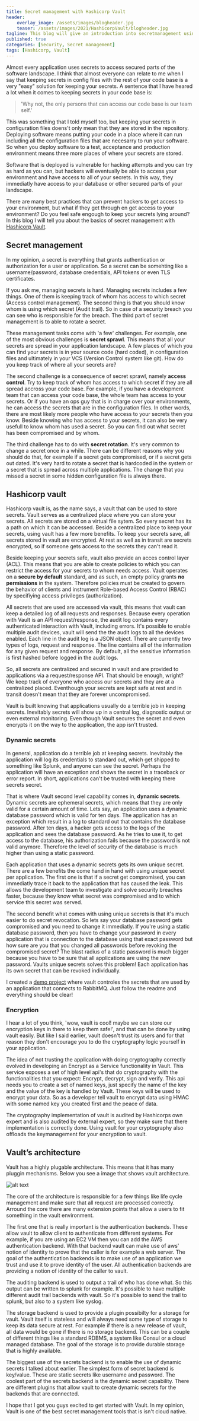 ```yaml
---
title: Secret management with Hashicorp Vault
header:    
    overlay_image: /assets/images/blogheader.jpg
    teaser: /assets/images/2021/HashicorpVault/blogheader.jpg
tagline: This blog will give an introduction into secretmanagement using Hashicorp Vault
published: true
categories: [Security, Secret management]
tags: [Hashicorp, Vault]
---
```


Almost every application uses secrets to access secured parts of the software landscape. I think that almost everyone can relate to me when I say that keeping secrets in config files with the rest of your code base is a very "easy" solution for keeping your secrets. A sentence that I have heared a lot when it comes to keeping secrets in your code base is:

> 'Why not, the only persons that can access our code base is our team self.'

This was something that I told myself too, but keeping your secrets in configuration files doens't only mean that they are stored in the repository. Deploying software means putting your code in a place where it can run including all the configuration files that are necesarry to run your software. So when you deploy software to a test, acceptance and production environment means three more places of where your secrets are stored.

Software that is deployed is vulnerable for hacking attempts and you can try as hard as you can, but hackers will eventually be able to access your environment and have access to all of your secrets. In this way, they immediatly have access to your database or other secured parts of your landscape.

There are many best practices that can prevent hackers to get access to your environment, but what if they get through en get access to your environment? Do you feel safe engough to keep your secrets lying around? In this blog I will tell you about the basics of secret management with [Hashicorp Vault](https://www.vaultproject.io/).

## Secret management

In my opinion, a secret is everything that grants authentication or authorization for a user or application. So a secret can be somehting like a username/password, database credentials, API tokens or even TLS certificates.

If you ask me, managing secrets is hard. Managing secrets includes a few things. One of them is keeping track of whom has access to which secret (Access control management). The second thing is that you should know whom is using which secret (Audit trail). So in case of a security breach you can see who is responsible for the breach. The third part of secret management is to able to rotate a secret.

These management tasks come with 'a few' challenges. For example, one of the most obvious challenges is __secret sprawl__. This means that all your secrets are spread in your application landscape. A few places of which you can find your secrets is in your source code (hard coded), in configuration files and ultimately in your VCS (Version Control system like git). How do you keep track of where all your secrets are?

The second challenge is a consequence of secret sprawl, namely __access control__. Try to keep track of whom has access to which secret if they are all spread accross your code base. For example, if you have a development team that can access your code base, the whole team has access to your secrets. Or if you have an ops guy that is in charge over your environments, he can access the secrets that are in the configuration files. In other words, there are most likely more people who have access to your secrets then you know. Beside knowing who has access to your secrets, it can also be very usefull to know whom has used a secret. So you can find out what secret has been compromised and by whom. 

The third challenge has to do with __secret rotation__. It's very common to change a secret once in a while. There can be different reasons why you should do that, for example if a secret gets compromised, or if a secret gets out dated. It's very hard to rotate a secret that is hardcoded in the system or a secret that is spread across multiple applications. The change that you missed a secret in some hidden configuration file is always there.

## Hashicorp vault 

Hashicorp vault is, as the name says, a vault that can be used to store secrets. Vault serves as a centralized place where you can store your secrets. All secrets are stored on a virtual file sytem. So every secret has its a path on which it can be accessed. Beside a centralized place to keep your secrets, using vault has a few more benefits. To keep your secrets save, all secrets stored in vault are encrypted. At rest as well as in transit are secrets encrypted, so if someone gets access to the secrets they can't read it.

Beside keeping your secrets safe, vault also provide an acces control layer (ACL). This means that you are able to create policies to which you can restrict the access for your secrets to whom needs access. Vault operates on a __secure by default__ standard, and as such, an empty policy grants __no permissions__ in the system. Therefore policies must be created to govern the behavior of clients and instrument Role-based Access Control (RBAC) by specifiying access privileges (authorization).

All secrets that are used are accessed via vault, this means that vault can keep a detailed log of all requests and responses. Because every operation with Vault is an API request/response, the audit log contains every authenticated interaction with Vault, including errors. It's possible to enable multiple audit devices, vault will send the the audit logs to all the devices enabled. Each line in the audit log is a JSON object. There are currently two types of logs, request and response. The line contains all of the information for any given request and response. By default, all the sensitive information is first hashed before logged in the audit logs.

So, all secrets are centralized and secured in vault and are provided to applications via a request/response API. That should be enough, wright? We keep track of everyone who access our secrets and they are at a centralized placed. Eventhough your secrets are kept safe at rest and in transit doesn't mean that they are forever uncompromised.

Vault is built knowing that applications usually do a terrible job in keeping secrets. Inevitably secrets will show up in a central log, diagnostic output or even external monitoring. Even though Vault secures the secret and even encrypts it on the way to the application, the app isn't trusted.

### Dynamic secrets

In general, application do a terrible job at keeping secrets. Inevitably the application will log its credentials to standard out, which get shipped to something like Splunk, and anyone can see the secret. Perhaps the application will have an exception and shows the secret in a traceback or error report. In short, applications can't be trusted with keeping there secrets secret.

That is where Vault second level capability comes in, __dynamic secrets__. Dynamic secrets are ephemeral secrets, which means that they are only valid for a certain amount of time. Lets say, an application uses a dynamic database password which is valid for ten days. The application has an exception which result in a log to standard out that contains the database password. After ten days, a hacker gets access to the logs of the application and sees the database password. As he tries to use it, to get access to the database, his authorization fails because the password is not valid anymore. Therefore the level of security of the database is much higher than using a static password. 

Each application that uses a dynamic secrets gets its own unique secret. There are a few benefits the come hand in hand with using unique secret per application. The first one is that if a secret get compromised, you can immediatly trace it back to the application that has caused the leak. This allows the development team to investigate and solve security breaches faster, because they know what secret was compromised and to which service this secret was served.

The second benefit what comes with using unique secrets is that it's much easier to do secret revocation. So lets say your database password gets compromised and you need to change it immediatly. If you're using a static database password, then you have to change your password in every application that is connection to the database using that exact password but how sure are you that you changed all passwords before revoking the compromised secret? The blast radius of a static password is much bigger because you have to be sure that all applications are using the new password. Vaults unique secrets solves this problem! Each application has its own secret that can be revoked individually. 

I created a [demo project](https://github.com/tom171296/SecretManagement-Vault) where vault controles the secrets that are used by an application that connects to RabbitMQ. Just follow the readme and everything should be clear!

### Encryption

I hear a lot of you think, 'wow, vault is cool! maybe we can store our encryption keys in there to keep them safe!', and that can be done by using vault easily. But like I said earlier, vault doesn't trust its users and for that reason they don't encourage you to do the cryptography logic yourself in your application. 

The idea of not trusting the application with doing cryptography correctly evolved in developing an Encrypt as a Service functionality in Vault. This service exposes a set of high level api's that do cryptography with the functionalities that you expect: Encrypt, decrypt, sign and verify. This api needs you to create a set of named keys, just specify the name of the key and the value of the key is handled by Vault. These keys will be used to encrypt your data. So as a developer tell vault to encrypt data using HMAC with some named key you created first and the peace of data.

The cryptography implementation of vault is audited by Hashicorps own expert and is also audited by external expert, so they make sure that there implementation is correctly done. Using vault for your cryptography also offloads the keymanagement for your encryption to vault.

## Vault’s architecture

Vault has a highly plugable architecture. This means that it has many pluggin mechanisms. Below you see a image that shows vault architecture.

![alt text](../../assets/images/2021/HashicorpVault/architecture.png "Vault architecture")

The core of the architecture is responsible for a few things like life cycle management and make sure that all request are processed correctly. Arround the core there are many extension points that allow a users to fit something in the vault environment.

The first one that is really important is the authentication backends. These allow vault to allow client to authenticate from different systems. For example, if you are using an EC2 VM then you can add the AWS authentication backend. With that backend vault can make use of aws' notion of identity to prove that the caller is for example a web server. The goal of the authentication backends is to make use of an application we trust and use it to prove identity of the user. All authentication backends are providing a notion of identity of the caller to vault. 

The auditing backend is used to output a trail of who has done what. So this output can be written to splunk for example. It's possible to have multiple different audit trail backends with vault. So it's possible to send the trail to splunk, but also to a system like syslog.

The storage backend is used to provide a plugin possibilty for a storage for vault. Vault itself is stateless and will always need some type of storage to keep its data secure at rest. For example if there is a new release of vault, all data would be gone if there is no storage backend. This can be a couple of different things like a standard RDBMS, a system like Consul or a cloud managed database. The goal of the storage is to provide durable storage that is highly available.

The biggest use of the secrets backend is to enable the use of dynamic secrets I talked about earlier. The simplest form of secret backend is key/value. These are static secrets like username and password. The coolest part of the secrets backend is the dynamic secret capability. There are different plugins that allow vault to create dynamic secrets for the backends that are connected. 

I hope that I got you guys excited to get started with Vault. In my opinion, Vault is one of the best secret management tools that is isn't cloud native.


